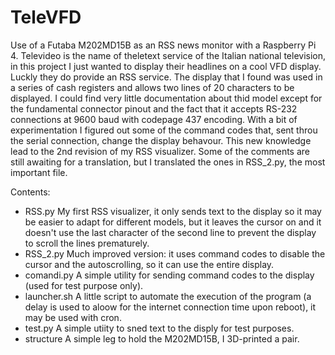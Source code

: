 # TeleVFD
Use of a Futaba M202MD15B as an RSS news monitor with a Raspberry Pi 4.
Televideo is the name of theletext service of the Italian national television, in this project I just wanted to display their headlines on a cool VFD display. Luckly they do provide an RSS service.
The display that I found was used in a series of cash registers and allows two lines of 20 characters to be displayed. I could find very little documentation about thid model except for the fundamental connector pinout and the fact that it accepts RS-232 connections at 9600 baud with codepage 437 encoding.
With a bit of experimentation I figured out some of the command codes that, sent throu the serial connection, change the display behavour.
This new knowledge lead to the 2nd revision of my RSS visualizer.
Some of the comments are still awaiting for a translation, but I translated the ones in RSS_2.py, the most important file.

Contents:
- RSS.py      My first RSS visualizer, it only sends text to the display so it may be easier to adapt for different models, but it leaves the cursor on and it doesn't use the last character of the second line to prevent the display to scroll the lines prematurely.
- RSS_2.py    Much improved version: it uses command codes to disable the cursor and the autoscrolling, so it can use the entire display.
- comandi.py  A simple utility for sending command codes to the display (used for test purpose only).
- launcher.sh A little script to automate the execution of the program (a delay is used to aloow for the internet connection time upon reboot), it may be used with cron.
- test.py     A simple utiity to sned text to the disply for test purposes.
- structure   A simple leg to hold the M202MD15B, I 3D-printed a pair.
